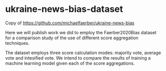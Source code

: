 # ukraine-news-bias-dataset
Copy of https://github.com/michaelfaerber/ukraine-news-bias

Here we will publish work we did to employ the Faerber2020Bias dataset for a comparison study of the use of different score aggregation techniques. 

The dataset employs three score calculation modes: majority vote, average vote and intesified vote. We intend to compare the results of training a machine learning model given each of the score aggregations. 
